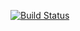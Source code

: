 [![Build Status](https://travis-ci.org/BasalGanglia/wad.png)](https://travis-ci.org/BasalGanglia/wad)
